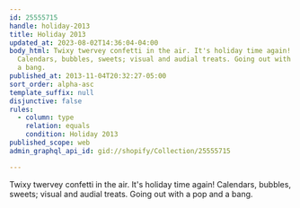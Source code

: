 ```yaml
---
id: 25555715
handle: holiday-2013
title: Holiday 2013
updated_at: 2023-08-02T14:36:04-04:00
body_html: Twixy twervey confetti in the air. It's holiday time again!
  Calendars, bubbles, sweets; visual and audial treats. Going out with a pop and
  a bang.
published_at: 2013-11-04T20:32:27-05:00
sort_order: alpha-asc
template_suffix: null
disjunctive: false
rules:
  - column: type
    relation: equals
    condition: Holiday 2013
published_scope: web
admin_graphql_api_id: gid://shopify/Collection/25555715

---
```


Twixy twervey confetti in the air. It's holiday time again! Calendars, bubbles, sweets; visual and audial treats. Going out with a pop and a bang.